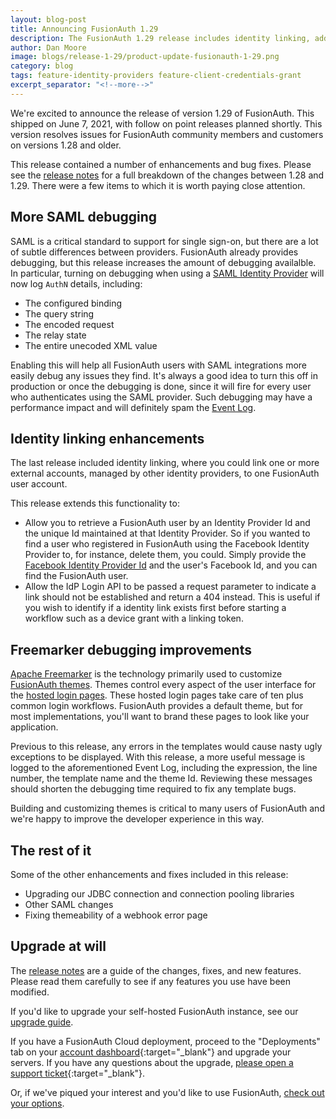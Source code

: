 ```yaml
---
layout: blog-post
title: Announcing FusionAuth 1.29
description: The FusionAuth 1.29 release includes identity linking, additional identity providers, a lambda for the Client Credentials grant and more
author: Dan Moore
image: blogs/release-1-29/product-update-fusionauth-1-29.png
category: blog
tags: feature-identity-providers feature-client-credentials-grant
excerpt_separator: "<!--more-->"
---
```


We're excited to announce the release of version 1.29 of FusionAuth. This shipped on June 7, 2021, with follow on point releases planned shortly. This version resolves issues for FusionAuth community members and customers on versions 1.28 and older. 

<!--more-->

This release contained a number of enhancements and bug fixes. Please see the [release notes](/docs/v1/tech/release-notes/#version-1-29-0) for a full breakdown of the changes between 1.28 and 1.29. There were a few items to which it is worth paying close attention.

## More SAML debugging

SAML is a critical standard to support for single sign-on, but there are a lot of subtle differences between providers. FusionAuth already provides debugging, but this release increases the amount of debugging availalble. In particular, turning on debugging when using a [SAML Identity Provider](/docs/v1/tech/identity-providers/samlv2/) will now log `AuthN` details, including:

* The configured binding 
* The query string
* The encoded request
* The relay state
* The entire unecoded XML value

Enabling this will help all FusionAuth users with SAML integrations more easily debug any issues they find. It's always a good idea to turn this off in production or once the debugging is done, since it will fire for every user who authenticates using the SAML provider. Such debugging may have a performance impact and will definitely spam the [Event Log](/docs/v1/tech/troubleshooting/#event-log).

## Identity linking enhancements

The last release included identity linking, where you could link one or more external accounts, managed by other identity providers, to one FusionAuth user account.

This release extends this functionality to:

* Allow you to retrieve a FusionAuth user by an Identity Provider Id and the unique Id maintained at that Identity Provider. So if you wanted to find a user who registered in FusionAuth using the Facebook Identity Provider to, for instance, delete them, you could. Simply provide the [Facebook Identity Provider Id](/docs/v1/tech/apis/identity-providers/facebook/) and the user's Facebook Id, and you can find the FusionAuth user.
* Allow the IdP Login API to be passed a request parameter to indicate a link should not be established and return a 404 instead. This is useful if you wish to identify if a identity link exists first before starting a workflow such as a device grant with a linking token.

## Freemarker debugging improvements

[Apache Freemarker](https://freemarker.apache.org/) is the technology primarily used to customize [FusionAuth themes](/docs/v1/tech/themes/). Themes control every aspect of the user interface for the [hosted login pages](/docs/v1/tech/core-concepts/integration-points/#hosted-login-pages). These hosted login pages take care of ten plus common login workflows. FusionAuth provides a default theme, but for most implementations, you'll want to brand these pages to look like your application.

Previous to this release, any errors in the templates would cause nasty ugly exceptions to be displayed. With this release, a more useful message is logged to the aforementioned Event Log, including the expression, the line number, the template name and the theme Id. Reviewing these messages should shorten the debugging time required to fix any template bugs.

Building and customizing themes is critical to many users of FusionAuth and we're happy to improve the developer experience in this way.

## The rest of it

Some of the other enhancements and fixes included in this release:

* Upgrading our JDBC connection and connection pooling libraries
* Other SAML changes
* Fixing themeability of a webhook error page

## Upgrade at will

The [release notes](/docs/v1/tech/release-notes/#version-1-29-0) are a guide of the changes, fixes, and new features. Please read them carefully to see if any features you use have been modified.

If you'd like to upgrade your self-hosted FusionAuth instance, see our [upgrade guide](/docs/v1/tech/installation-guide/upgrade/). 

If you have a FusionAuth Cloud deployment, proceed to the "Deployments" tab on your [account dashboard](https://account.fusionauth.io/account/deployment/){:target="_blank"} and upgrade your servers. If you have any questions about the upgrade, [please open a support ticket](https://account.fusionauth.io/account/support/){:target="_blank"}.

Or, if we've piqued your interest and you'd like to use FusionAuth, [check out your options](/pricing/).

